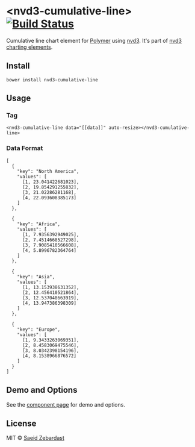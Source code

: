 # &lt;nvd3-cumulative-line&gt; [![Build Status](https://travis-ci.org/saeidzebardast/nvd3-cumulative-line.svg?branch=master)](https://travis-ci.org/saeidzebardast/nvd3-cumulative-line)
Cumulative line chart element for [Polymer](https://www.polymer-project.org) using [nvd3](http://nvd3.org/). It's part of [nvd3 charting elements](https://github.com/saeidzebardast/nvd3-elements).

## Install

```
bower install nvd3-cumulative-line
```

## Usage
### Tag

```
<nvd3-cumulative-line data="[[data]]" auto-resize></nvd3-cumulative-line>
```

### Data Format

```
[
  {
    "key": "North America",
    "values": [
      [1, 23.041422681023],
      [2, 19.854291255832],
      [3, 21.02286281168],
      [4, 22.093608385173]
    ]
  },

  {
    "key": "Africa",
    "values": [
      [1, 7.9356392949025],
      [2, 7.4514668527298],
      [3, 7.9085410566608],
      [4, 5.8996782364764]
    ]
  },

  {
    "key": "Asia",
    "values": [
      [1, 13.153938631352],
      [2, 12.456410521864],
      [3, 12.537048663919],
      [4, 13.947386398309]
    ]
  },

  {
    "key": "Europe",
    "values": [
      [1, 9.3433263069351],
      [2, 8.4583069475546],
      [3, 8.0342398154196],
      [4, 8.1538966876572]
    ]
  }
]
```

## Demo and Options
See the [component page](http://saeidzebardast.github.io/nvd3-cumulative-line) for demo and options.

## License
MIT © [Saeid Zebardast](http://zebardast.com)
